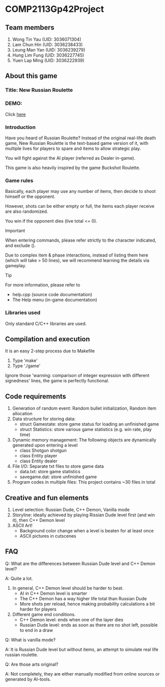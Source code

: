 # COMP2113Gp42Project
## Team members
1. Wong Tin Yau (UID: 3036071304)
2. Lam Chun Hin (UID: 3036238433)
3. Leung Man Yan (UID: 3036239279)
4. Hung Lim Fung (UID: 3036227745)
5. Yuen Lap Ming (UID: 3036222939)

## About this game
### Title: New Russian Roulette

### DEMO:
Click [here](https://connecthkuhk-my.sharepoint.com/personal/u3622293_connect_hku_hk/_layouts/15/stream.aspx?id=%2Fpersonal%2Fu3622293%5Fconnect%5Fhku%5Fhk%2FDocuments%2Fdemo%202%2E0%2Emp4&nav=eyJyZWZlcnJhbEluZm8iOnsicmVmZXJyYWxBcHAiOiJPbmVEcml2ZUZvckJ1c2luZXNzIiwicmVmZXJyYWxBcHBQbGF0Zm9ybSI6IldlYiIsInJlZmVycmFsTW9kZSI6InZpZXciLCJyZWZlcnJhbFZpZXciOiJNeUZpbGVzTGlua0NvcHkifX0&ga=1&referrer=StreamWebApp%2EWeb&referrerScenario=AddressBarCopied%2Eview%2E2cd172de%2D6ca9%2D44e6%2D8cb6%2Dff8b86355a99)

### Introduction
Have you heard of Russian Roulette? Instead of the original real-life death game,
New Russian Roulette is the text-based game version of it, with multiple lives for players to spare 
and items to allow strategic play.

You will fight against the AI player (referred as Dealer in-game).

This game is also heavily inspired by the game Buckshot Roulette.

### Game rules
Basically, each player may use any number of items, then decide to shoot himself or the opponent.

However, shots can be either empty or full, the items each player receive are also randomized.

You win if the opponent dies (live total <= 0).

> [!IMPORTANT]
> When entering commands, please refer strictly to the character indicated, and exclude ().

Due to complex item & phase interactions, instead of listing them here (which will take > 50 lines), 
we will recommend learning the details via gameplay.

> [!TIP]
> For more information, please refer to 
> * help.cpp (source code documentation)
> * The Help menu (in-game documentation)

### Libraries used
Only standard C/C++ libraries are used.

## Compilation and execution
It is an easy 2-step process due to Makefile
1. Type 'make'
2. Type './game'

Ignore those 'warning: comparison of integer expression with different signedness' lines,
the game is perfectly functional.

## Code requirements
1.	Generation of random event: Random bullet initialization, Random item allocation
2.	Data structure for storing data:
    * struct Gamestate: store game status for loading an unfinished game
    * struct Statistics: store various game statistics (e.g. win rate, play time)
3.	Dynamic memory management: The following objects are dynamically generated upon entering a level
    * class Shotgun shotgun
    * class Entity player
    * class Entity dealer
4.	File I/O: Separate txt files to store game data
    * data.txt: store game statistics
    * savegame.dat: store unfinished game
5.	Program codes in multiple files: This project contains ~30 files in total

## Creative and fun elements
1.	Level selection: Russian Dude, C++ Demon, Vanilla mode
2.	Storyline: ideally achieved by playing Rissian Dude level first (and win it), then C++ Demon level
3.	ASCII Art!
    * Background color change when a level is beaten for at least once
    * ASCII pictures in cutscenes

## FAQ
Q: What are the differences between Russian Dude level and C++ Demon level?

A: Quite a lot. 
1. In general, C++ Demon level should be harder to beat.
    - AI in C++ Demon level is smarter
    - The C++ Demon has a way higher life total than Russian Dude
    - More shots per reload, hence making probability calculations a bit harder for players
2. Different game end conditions.
    - C++ Demon level: ends when one of the layer dies
    - Russian Dude level: ends as soon as there are no shot left, possible to end in a draw

Q: What is vanilla mode?

A: It is Russian Dude level but without items, an attempt to simulate real life russian roulette.

Q: Are those arts original?

A: Not completely, they are either manually modified from online sources or generated by AI-tools.